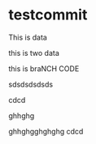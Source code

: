 # testcommit

This is data

this is two data

this is braNCH CODE


sdsdsdsdsds

cdcd


ghhghg

ghhghgghghghg
cdcd
